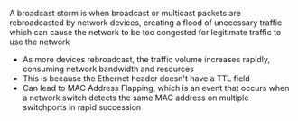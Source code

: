 A broadcast storm is when broadcast or multicast packets are rebroadcasted by network devices, creating a flood of unecessary traffic which can cause the network to be too congested for legitimate traffic to use the network

* As more devices rebroadcast, the traffic volume increases rapidly, consuming network bandwidth and resources
* This is because the Ethernet header doesn't have a TTL field
* Can lead to MAC Address Flapping, which is an event that occurs when a network switch detects the same MAC address on multiple switchports in rapid succession
